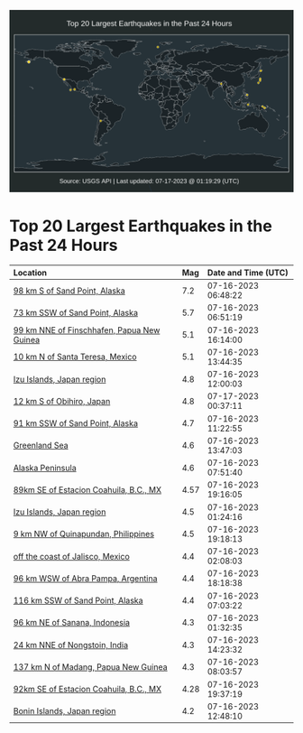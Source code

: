 ![Map](./map.png)

# Top 20 Largest Earthquakes in the Past 24 Hours

| Location | Mag | Date and Time (UTC) |
|:---|:---|:---|
| [98 km S of Sand Point, Alaska](https://earthquake.usgs.gov/earthquakes/eventpage/us7000kg30) | 7.2 | 07-16-2023 06:48:22 |
| [73 km SSW of Sand Point, Alaska](https://earthquake.usgs.gov/earthquakes/eventpage/us7000kg31) | 5.7 | 07-16-2023 06:51:19 |
| [99 km NNE of Finschhafen, Papua New Guinea](https://earthquake.usgs.gov/earthquakes/eventpage/us7000kg68) | 5.1 | 07-16-2023 16:14:00 |
| [10 km N of Santa Teresa, Mexico](https://earthquake.usgs.gov/earthquakes/eventpage/us7000kg5l) | 5.1 | 07-16-2023 13:44:35 |
| [Izu Islands, Japan region](https://earthquake.usgs.gov/earthquakes/eventpage/us7000kg4p) | 4.8 | 07-16-2023 12:00:03 |
| [12 km S of Obihiro, Japan](https://earthquake.usgs.gov/earthquakes/eventpage/us7000kg8k) | 4.8 | 07-17-2023 00:37:11 |
| [91 km SSW of Sand Point, Alaska](https://earthquake.usgs.gov/earthquakes/eventpage/us7000kg4a) | 4.7 | 07-16-2023 11:22:55 |
| [Greenland Sea](https://earthquake.usgs.gov/earthquakes/eventpage/us7000kg5p) | 4.6 | 07-16-2023 13:47:03 |
| [Alaska Peninsula](https://earthquake.usgs.gov/earthquakes/eventpage/us7000kg3d) | 4.6 | 07-16-2023 07:51:40 |
| [89km SE of Estacion Coahuila, B.C., MX](https://earthquake.usgs.gov/earthquakes/eventpage/ci39614322) | 4.57 | 07-16-2023 19:16:05 |
| [Izu Islands, Japan region](https://earthquake.usgs.gov/earthquakes/eventpage/us7000kg1k) | 4.5 | 07-16-2023 01:24:16 |
| [9 km NW of Quinapundan, Philippines](https://earthquake.usgs.gov/earthquakes/eventpage/us7000kg75) | 4.5 | 07-16-2023 19:18:13 |
| [off the coast of Jalisco, Mexico](https://earthquake.usgs.gov/earthquakes/eventpage/us7000kg1w) | 4.4 | 07-16-2023 02:08:03 |
| [96 km WSW of Abra Pampa, Argentina](https://earthquake.usgs.gov/earthquakes/eventpage/us7000kg6p) | 4.4 | 07-16-2023 18:18:38 |
| [116 km SSW of Sand Point, Alaska](https://earthquake.usgs.gov/earthquakes/eventpage/us7000kg37) | 4.4 | 07-16-2023 07:03:22 |
| [96 km NE of Sanana, Indonesia](https://earthquake.usgs.gov/earthquakes/eventpage/us7000kg1n) | 4.3 | 07-16-2023 01:32:35 |
| [24 km NNE of Nongstoin, India](https://earthquake.usgs.gov/earthquakes/eventpage/us7000kg5v) | 4.3 | 07-16-2023 14:23:32 |
| [137 km N of Madang, Papua New Guinea](https://earthquake.usgs.gov/earthquakes/eventpage/us7000kg3h) | 4.3 | 07-16-2023 08:03:57 |
| [92km SE of Estacion Coahuila, B.C., MX](https://earthquake.usgs.gov/earthquakes/eventpage/ci39614338) | 4.28 | 07-16-2023 19:37:19 |
| [Bonin Islands, Japan region](https://earthquake.usgs.gov/earthquakes/eventpage/us7000kg50) | 4.2 | 07-16-2023 12:48:10 |
